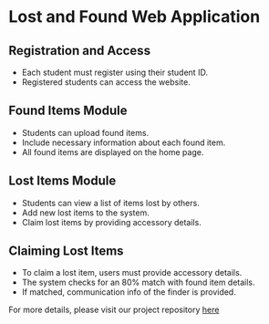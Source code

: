 # Lost and Found Web Application

## Registration and Access

- Each student must register using their student ID.
- Registered students can access the website.

## Found Items Module

- Students can upload found items.
- Include necessary information about each found item.
- All found items are displayed on the home page.

## Lost Items Module

- Students can view a list of items lost by others.
- Add new lost items to the system.
- Claim lost items by providing accessory details.

## Claiming Lost Items

- To claim a lost item, users must provide accessory details.
- The system checks for an 80% match with found item details.
- If matched, communication info of the finder is provided.

For more details, please visit our project repository [here](https://github.com/Indranisarker/LostandFoundSystem.git)
